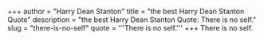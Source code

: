 +++
author = "Harry Dean Stanton"
title = "the best Harry Dean Stanton Quote"
description = "the best Harry Dean Stanton Quote: There is no self."
slug = "there-is-no-self"
quote = '''There is no self.'''
+++
There is no self.
